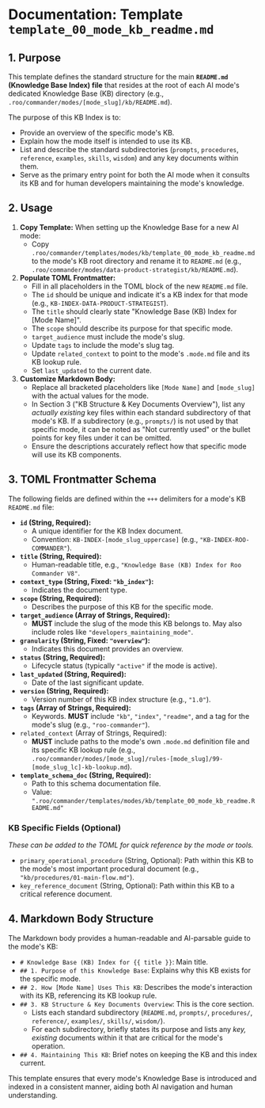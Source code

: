 # Documentation: Template `template_00_mode_kb_readme.md`

## 1. Purpose

This template defines the standard structure for the main **`README.md` (Knowledge Base Index) file** that resides at the root of each AI mode's dedicated Knowledge Base (KB) directory (e.g., `.roo/commander/modes/[mode_slug]/kb/README.md`).

The purpose of this KB Index is to:
*   Provide an overview of the specific mode's KB.
*   Explain how the mode itself is intended to use its KB.
*   List and describe the standard subdirectories (`prompts`, `procedures`, `reference`, `examples`, `skills`, `wisdom`) and any key documents within them.
*   Serve as the primary entry point for both the AI mode when it consults its KB and for human developers maintaining the mode's knowledge.

## 2. Usage

1.  **Copy Template:** When setting up the Knowledge Base for a new AI mode:
    *   Copy `.roo/commander/templates/modes/kb/template_00_mode_kb_readme.md` to the mode's KB root directory and rename it to `README.md` (e.g., `.roo/commander/modes/data-product-strategist/kb/README.md`).
2.  **Populate TOML Frontmatter:**
    *   Fill in all placeholders in the TOML block of the new `README.md` file.
    *   The `id` should be unique and indicate it's a KB index for that mode (e.g., `KB-INDEX-DATA-PRODUCT-STRATEGIST`).
    *   The `title` should clearly state "Knowledge Base (KB) Index for [Mode Name]".
    *   The `scope` should describe its purpose for that specific mode.
    *   `target_audience` must include the mode's slug.
    *   Update `tags` to include the mode's slug tag.
    *   Update `related_context` to point to the mode's `.mode.md` file and its KB lookup rule.
    *   Set `last_updated` to the current date.
3.  **Customize Markdown Body:**
    *   Replace all bracketed placeholders like `[Mode Name]` and `[mode_slug]` with the actual values for the mode.
    *   In Section 3 ("KB Structure & Key Documents Overview"), list any *actually existing* key files within each standard subdirectory of that mode's KB. If a subdirectory (e.g., `prompts/`) is not used by that specific mode, it can be noted as "Not currently used" or the bullet points for key files under it can be omitted.
    *   Ensure the descriptions accurately reflect how that specific mode will use its KB components.

## 3. TOML Frontmatter Schema

The following fields are defined within the `+++` delimiters for a mode's KB `README.md` file:

*   **`id` (String, Required):**
    *   A unique identifier for the KB Index document.
    *   Convention: `KB-INDEX-[mode_slug_uppercase]` (e.g., `"KB-INDEX-ROO-COMMANDER"`).
*   **`title` (String, Required):**
    *   Human-readable title, e.g., `"Knowledge Base (KB) Index for Roo Commander V8"`.
*   **`context_type` (String, Fixed: `"kb_index"`):**
    *   Indicates the document type.
*   **`scope` (String, Required):**
    *   Describes the purpose of this KB for the specific mode.
*   **`target_audience` (Array of Strings, Required):**
    *   **MUST** include the slug of the mode this KB belongs to. May also include roles like `"developers_maintaining_mode"`.
*   **`granularity` (String, Fixed: `"overview"`):**
    *   Indicates this document provides an overview.
*   **`status` (String, Required):**
    *   Lifecycle status (typically `"active"` if the mode is active).
*   **`last_updated` (String, Required):**
    *   Date of the last significant update.
*   **`version` (String, Required):**
    *   Version number of this KB index structure (e.g., `"1.0"`).
*   **`tags` (Array of Strings, Required):**
    *   Keywords. **MUST** include `"kb"`, `"index"`, `"readme"`, and a tag for the mode's slug (e.g., `"roo-commander"`).
*   `related_context` (Array of Strings, Required):
    *   **MUST** include paths to the mode's own `.mode.md` definition file and its specific KB lookup rule (e.g., `.roo/commander/modes/[mode_slug]/rules-[mode_slug]/99-[mode_slug_lc]-kb-lookup.md`).
*   **`template_schema_doc` (String, Required):**
    *   Path to this schema documentation file.
    *   Value: `".roo/commander/templates/modes/kb/template_00_mode_kb_readme.README.md"`

### KB Specific Fields (Optional)

*These can be added to the TOML for quick reference by the mode or tools.*
*   `primary_operational_procedure` (String, Optional): Path within this KB to the mode's most important procedural document (e.g., `"kb/procedures/01-main-flow.md"`).
*   `key_reference_document` (String, Optional): Path within this KB to a critical reference document.

## 4. Markdown Body Structure

The Markdown body provides a human-readable and AI-parsable guide to the mode's KB:

*   `# Knowledge Base (KB) Index for {{ title }}`: Main title.
*   `## 1. Purpose of this Knowledge Base`: Explains why this KB exists for the specific mode.
*   `## 2. How [Mode Name] Uses This KB`: Describes the mode's interaction with its KB, referencing its KB lookup rule.
*   `## 3. KB Structure & Key Documents Overview`: This is the core section.
    *   Lists each standard subdirectory (`README.md`, `prompts/`, `procedures/`, `reference/`, `examples/`, `skills/`, `wisdom/`).
    *   For each subdirectory, briefly states its purpose and lists any *key, existing* documents within it that are critical for the mode's operation.
*   `## 4. Maintaining This KB`: Brief notes on keeping the KB and this index current.

This template ensures that every mode's Knowledge Base is introduced and indexed in a consistent manner, aiding both AI navigation and human understanding.